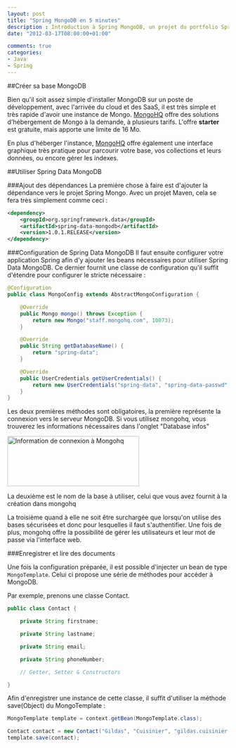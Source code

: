 ```yaml
---
layout: post
title: "Spring MongoDB en 5 minutes"
description : Introduction à Spring MongoDB, un projet du portfolio Spring simplifiant les accès à MongoDB
date: "2012-03-17T08:00:00+01:00"

comments: true
categories: 
- Java
- Spring
---
```


##Créer sa base MongoDB

Bien qu'il soit assez simple d'installer MongoDB sur un poste de développement, avec l'arrivée du cloud et des SaaS, il est très simple et très rapide d'avoir une instance de Mongo. 
<a href="https://mongohq.com" target="_blank">MongoHQ</a> offre des solutions d'hébergement de Mongo à la demande, à plusieurs tarifs.
L'offre <strong>starter</strong> est gratuite, mais apporte une limite de 16 Mo. 

En plus d'héberger l'instance, <a href="https://mongohq.com" target="_blank">MongoHQ</a> offre également une interface graphique très pratique pour parcourir votre base, vos collections et leurs données, ou encore gérer les indexes.


##Utiliser Spring Data MongoDB

###Ajout des dépendances
La première chose à faire est d'ajouter la dépendance vers le projet Spring Mongo.
Avec un projet Maven, cela se fera très simplement comme ceci :

``` xml
<dependency>
	<groupId>org.springframework.data</groupId>
	<artifactId>spring-data-mongodb</artifactId>
	<version>1.0.1.RELEASE</version>
</dependency>
```

###Configuration de Spring Data MongoDB
Il faut ensuite configurer votre application Spring afin d'y ajouter les beans nécessaires pour utiliser Spring Data MongoDB. Ce dernier fournit une classe de configuration qu'il suffit d'étendre pour configurer le stricte nécessaire :

``` java
@Configuration
public class MongoConfig extends AbstractMongoConfiguration {

    @Override
    public Mongo mongo() throws Exception {
        return new Mongo("staff.mongohq.com", 10073);
    }

    @Override
    public String getDatabaseName() {
        return "spring-data";
    }

    @Override
    public UserCredentials getUserCredentials() {
        return new UserCredentials("spring-data", "spring-data-passwd");
    }
}
```

Les deux premières méthodes sont obligatoires, la première représente la connexion vers le serveur MongoDB.
Si vous utilisez mongohq, vous trouverez les informations nécessaires dans l'onglet "Database infos"

<img src="http://www.gcuisinier.net/wp-content/uploads/2012/03/Capture-d’écran-2012-03-16-à-23.36.36-300x114.png" alt="Information de connexion à Mongohq" title="Information de connexion à Mongohq" width="300" height="114" class="aligncenter size-medium wp-image-419" />

La deuxième est le nom de la base à utiliser, celui que vous avez fournit à la création dans mongohq

La troisième quand à elle ne soit être surchargée que lorsqu'on utilise des bases sécurisées et donc pour lesquelles il faut s'authentifier.
Une fois de plus, mongohq offre la possibilité de gérer les utilisateurs et leur mot de passe via l'interface web.

###Enregistrer et lire des documents

Une fois la configuration préparée, il est possible d'injecter un bean de type <code>MongoTemplate</code>.
Celui ci propose une série de méthodes pour accéder à MongoDB.

Par exemple, prenons une classe Contact.

``` java
public class Contact {

    private String firstname;

    private String lastname;

    private String email;

    private String phoneNumber;

    // Getter, Setter & Constructors

}
```

Afin d'enregistrer une instance de cette classe, il suffit d'utiliser la méthode save(Object) du MongoTemplate :

``` java
MongoTemplate template = context.getBean(MongoTemplate.class);

Contact contact = new Contact("Gildas", "Cuisinier", "gildas.cuisinier[at]domain.com", "+42 424242");
template.save(contact);
```


